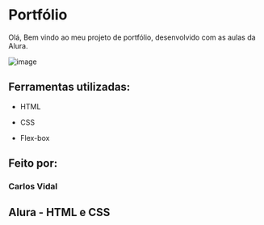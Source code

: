 

# Portfólio 
Olá, Bem vindo ao meu projeto de portfólio, desenvolvido com as aulas da Alura.

![image](https://user-images.githubusercontent.com/77756047/211304452-220fedf0-f91b-490f-8a65-a60ce860bc5c.png)

## Ferramentas utilizadas:

* HTML

* CSS

* Flex-box

## Feito por:

### Carlos Vidal 

###
## Alura - HTML e CSS



